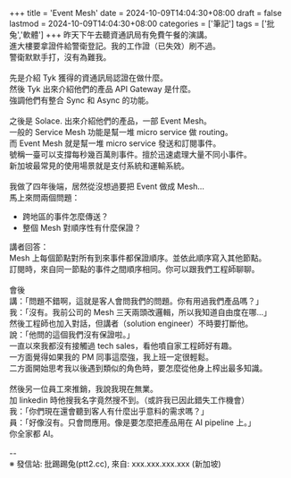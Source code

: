 +++
title = 'Event Mesh'
date = 2024-10-09T14:04:30+08:00
draft = false
lastmod = 2024-10-09T14:04:30+08:00
categories = ['筆記']
tags = ['批兔','軟體']
+++
昨天下午去聽資通訊局有免費午餐的演講。<br>
進大樓要拿證件給警衛登記。我的工作證（已失效）刷不過。<br>
警衛默默手打，沒有為難我。<br>
<br>
先是介紹 Tyk 獲得的資通訊局認證在做什麼。<br>
然後 Tyk 出來介紹他們的產品 API Gateway 是什麼。<br>
強調他們有整合 Sync 和 Async 的功能。<br>
<br>
之後是 Solace. 出來介紹他們的產品，一部 Event Mesh。<br>
一般的 Service Mesh 功能是幫一堆 micro service 做 routing。<br>
而 Event Mesh 就是幫一堆 micro service 發送和訂閱事件。<br>
號稱一臺可以支撐每秒幾百萬則事件。擅於迅速處理大量不同小事件。<br>
新加坡最常見的使用場景就是支付系統和運輸系統。<br>
<br>
我做了四年後端，居然從沒想過要把 Event 做成 Mesh…<br>
馬上來問兩個問題：<br>
- 跨地區的事件怎麼傳送？<br>
- 整個 Mesh 對順序性有什麼保證？<br>

講者回答：<br>
Mesh 上每個節點對所有到來事件都保證順序。並依此順序寫入其他節點。<br>
訂閱時，來自同一節點的事件之間順序相同。你可以跟我們工程師聊聊。<br>
<br>
會後<br>
講：「問題不錯啊，這就是客人會問我們的問題。你有用過我們產品嗎？」<br>
我：「沒有。我前公司的 Mesh 三天兩頭改邏輯，所以我知道自由度在哪…」<br>
然後工程師也加入對話，但講者（solution engineer）不時要打斷他。<br>
說：「他問的這個我們沒有保證啦。」<br>
一直以來我都沒有接觸過 tech sales，看他噴自家工程師好有趣。<br>
一方面覺得如果我的 PM 同事這麼強，我上班一定很輕鬆。<br>
二方面開始思考我以後遇到類似的角色時，要怎麼從他身上榨出最多知識。<br>
<br>
然後另一位員工來推銷，我說我現在無業。<br>
加 linkedin 時他搜我名字竟然搜不到。（或許我已因此錯失工作機會）<br>
我：「你們現在還會聽到客人有什麼出乎意料的需求嗎？」<br>
員：「好像沒有。只會問應用。像是要怎麼把產品用在 AI pipeline 上。」<br>
你全家都 AI。<br>
<br>
--<br>
※ 發信站: 批踢踢兔(ptt2.cc), 來自: xxx.xxx.xxx.xxx (新加坡)<br>

